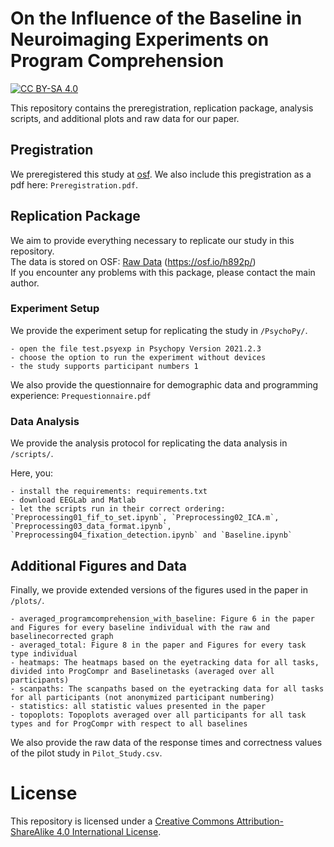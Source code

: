 # On the Influence of the Baseline in Neuroimaging Experiments on Program Comprehension

[![CC BY-SA 4.0][cc-by-sa-shield]][cc-by-sa]

This repository contains the preregistration, replication package, analysis scripts, and additional plots and raw data for our paper.

## Pregistration

We preregistered this study at [osf](https://osf.io/h892p/). We also include this pregistration as a pdf here: `Preregistration.pdf`.

## Replication Package

We aim to provide everything necessary to replicate our study in this repository.  
The data is stored on OSF: [Raw Data](https://osf.io/h892p/) (https://osf.io/h892p/)  
If you encounter any problems with this package, please contact the main author.  

### Experiment Setup

We provide the experiment setup for replicating the study in `/PsychoPy/`.

    - open the file test.psyexp in Psychopy Version 2021.2.3
    - choose the option to run the experiment without devices
    - the study supports participant numbers 1
    
We also provide the questionnaire for demographic data and programming experience: `Prequestionnaire.pdf`

### Data Analysis 
We provide the analysis protocol for replicating the data analysis in `/scripts/`.

Here, you:

    - install the requirements: requirements.txt
    - download EEGLab and Matlab
    - let the scripts run in their correct ordering: `Preprocessing01_fif_to_set.ipynb`, `Preprocessing02_ICA.m`, `Preprocessing03_data_format.ipynb`, `Preprocessing04_fixation_detection.ipynb` and `Baseline.ipynb`

## Additional Figures and Data
Finally, we provide extended versions of the figures used in the paper in `/plots/`.

    - averaged_programcomprehension_with_baseline: Figure 6 in the paper and Figures for every baseline individual with the raw and baselinecorrected graph
    - averaged_total: Figure 8 in the paper and Figures for every task type individual
    - heatmaps: The heatmaps based on the eyetracking data for all tasks, divided into ProgCompr and Baselinetasks (averaged over all participants)
    - scanpaths: The scanpaths based on the eyetracking data for all tasks for all participants (not anonymized participant numbering)
    - statistics: all statistic values presented in the paper    
    - topoplots: Topoplots averaged over all participants for all task types and for ProgCompr with respect to all baselines
    
We also provide the raw data of the response times and correctness values of the pilot study in `Pilot_Study.csv`.

# License

This repository is licensed under a
[Creative Commons Attribution-ShareAlike 4.0 International License][cc-by-sa].

[cc-by-sa]: http://creativecommons.org/licenses/by-sa/4.0/
[cc-by-sa-shield]: https://img.shields.io/badge/License-CC%20BY--SA%204.0-lightgrey.svg

